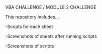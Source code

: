 VBA CHALLENGE / MODULE 2 CHALLENGE 

This repository includes...

-Scripts for each sheet 

-Screenshots of sheets after running scripts 

-Screenshots of scripts
